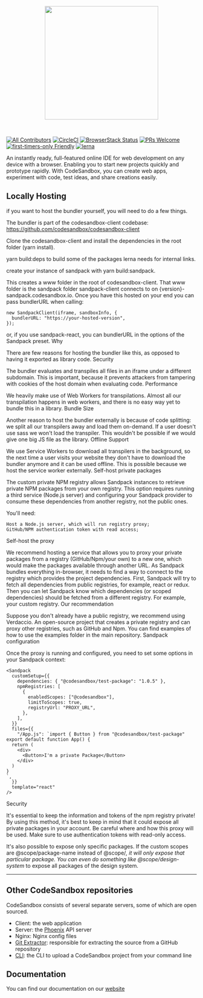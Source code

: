 <p align="center">
  <a href="https://codesandbox.io">
    <img src="https://codesandbox.io/static/img/banner.png?v=2" height="300px">
  </a>
</p>

&nbsp;

[![All Contributors](https://img.shields.io/badge/all_contributors-153-orange.svg?style=flat-square)](#contributors-)
[![CircleCI](https://circleci.com/gh/codesandbox/codesandbox-client.svg?style=svg)](https://circleci.com/gh/codesandbox/codesandbox-client)
[![BrowserStack Status](https://www.browserstack.com/automate/badge.svg?badge_key=cVJuczlJWUtqWXhIbFN1ZjVQekF4NzNsd3phNEZRaGlWU0pHYVVkdGRFWT0tLXFtTVhaOWRySmN0ZG5QVDNDQ0g5Z0E9PQ==--79fe3eae4f149a400d396c9b12d3988f685785cf)](https://www.browserstack.com/automate/public-build/cVJuczlJWUtqWXhIbFN1ZjVQekF4NzNsd3phNEZRaGlWU0pHYVVkdGRFWT0tLXFtTVhaOWRySmN0ZG5QVDNDQ0g5Z0E9PQ==--79fe3eae4f149a400d396c9b12d3988f685785cf)
[![PRs Welcome](https://img.shields.io/badge/PRs-welcome-brightgreen.svg?style=flat-square)](http://makeapullrequest.com)
[![first-timers-only Friendly](https://img.shields.io/badge/first--timers--only-friendly-blue.svg)](http://www.firsttimersonly.com/)
[![lerna](https://img.shields.io/badge/maintained%20with-lerna-cc00ff.svg)](https://lerna.js.org/)

An instantly ready, full-featured online IDE for web development on any device
with a browser. Enabling you to start new projects quickly and prototype
rapidly. With CodeSandbox, you can create web apps, experiment with code, test
ideas, and share creations easily.

## Locally Hosting 

if you want to host the bundler yourself, you will need to do a few things.

The bundler is part of the codesandbox-client codebase: https://github.com/codesandbox/codesandbox-client

Clone the codesandbox-client and install the dependencies in the root folder (yarn install).

yarn build:deps to build some of the packages lerna needs for internal links.

create your instance of sandpack with yarn build:sandpack.

This creates a www folder in the root of codesandbox-client. That www folder is the sandpack folder sandpack-client connects to on {version}-sandpack.codesandbox.io. Once you have this hosted on your end you can pass bundlerURL when calling:

```
new SandpackClient(iframe, sandboxInfo, {
  bundlerURL: "https://your-hosted-version",
});
```

or, if you use sandpack-react, you can bundlerURL in the options of the Sandpack preset.
Why

There are few reasons for hosting the bundler like this, as opposed to having it exported as library code.
Security

The bundler evaluates and transpiles all files in an iframe under a different subdomain. This is important, because it prevents attackers from tampering with cookies of the host domain when evaluating code.
Performance

We heavily make use of Web Workers for transpilations. Almost all our transpilation happens in web workers, and there is no easy way yet to bundle this in a library.
Bundle Size

Another reason to host the bundler externally is because of code splitting: we split all our transpilers away and load them on-demand. If a user doesn't use sass we won't load the transpiler. This wouldn't be possible if we would give one big JS file as the library.
Offline Support

We use Service Workers to download all transpilers in the background, so the next time a user visits your website they don't have to download the bundler anymore and it can be used offline. This is possible because we host the service worker externally.
Self-host private packages

The custom private NPM registry allows Sandpack instances to retrieve private NPM packages from your own registry. This option requires running a third service (Node.js server) and configuring your Sandpack provider to consume these dependencies from another registry, not the public ones.

You'll need:

    Host a Node.js server, which will run registry proxy;
    GitHub/NPM authentication token with read access;

Self-host the proxy

We recommend hosting a service that allows you to proxy your private packages from a registry (GitHub/Npm/your own) to a new one, which would make the packages available through another URL. As Sandpack bundles everything in-browser, it needs to find a way to connect to the registry which provides the project dependencies. First, Sandpack will try to fetch all dependencies from public registries, for example, react or redux. Then you can let Sandpack know which dependencies (or scoped dependencies) should be fetched from a different registry. For example, your custom registry.
Our recommendation

Suppose you don't already have a public registry, we recommend using Verdaccio. An open-source project that creates a private registry and can proxy other registries, such as GitHub and Npm. You can find examples of how to use the examples folder in the main repository.
Sandpack configuration

Once the proxy is running and configured, you need to set some options in your Sandpack context:

```
<Sandpack
  customSetup={{
    dependencies: { "@codesandbox/test-package": "1.0.5" },
    npmRegistries: [
      {
        enabledScopes: ["@codesandbox"],
        limitToScopes: true,
        registryUrl: "PROXY_URL",
      },
    ],
  }}
  files={{
    "/App.js": `import { Button } from "@codesandbox/test-package"
export default function App() {
  return (
    <div>
      <Button>I'm a private Package</Button>
    </div>
  )
}
`,
  }}
  template="react"
/>
```

Security

It's essential to keep the information and tokens of the npm registry private! By using this method, it's best to keep in mind that it could expose all private packages in your account. Be careful where and how this proxy will be used. Make sure to use authentication tokens with read-only access.

It's also possible to expose only specific packages. If the custom scopes are @scope/package-name instead of @scope/*, it will only expose that particular package. You can even do something like @scope/design-system* to expose all packages of the design system.

------------------------------------

## Other CodeSandbox repositories

CodeSandbox consists of several separate servers, some of which are open
sourced.

- Client: the web application
- Server: the [Phoenix](https://github.com/phoenixframework/phoenix) API server
- Nginx: Nginx config files
- [Git Extractor](https://github.com/codesandbox/codesandbox-importers):
  responsible for extracting the source from a GitHub repository
- [CLI](https://github.com/codesandbox/codesandbox-importers/tree/master/packages/cli):
  the CLI to upload a CodeSandbox project from your command line

## Documentation

You can find our documentation on our
[website](https://codesandbox.io/docs/learn/introduction/overview)


